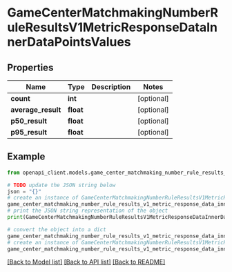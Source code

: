 # GameCenterMatchmakingNumberRuleResultsV1MetricResponseDataInnerDataPointsValues


## Properties

Name | Type | Description | Notes
------------ | ------------- | ------------- | -------------
**count** | **int** |  | [optional] 
**average_result** | **float** |  | [optional] 
**p50_result** | **float** |  | [optional] 
**p95_result** | **float** |  | [optional] 

## Example

```python
from openapi_client.models.game_center_matchmaking_number_rule_results_v1_metric_response_data_inner_data_points_values import GameCenterMatchmakingNumberRuleResultsV1MetricResponseDataInnerDataPointsValues

# TODO update the JSON string below
json = "{}"
# create an instance of GameCenterMatchmakingNumberRuleResultsV1MetricResponseDataInnerDataPointsValues from a JSON string
game_center_matchmaking_number_rule_results_v1_metric_response_data_inner_data_points_values_instance = GameCenterMatchmakingNumberRuleResultsV1MetricResponseDataInnerDataPointsValues.from_json(json)
# print the JSON string representation of the object
print(GameCenterMatchmakingNumberRuleResultsV1MetricResponseDataInnerDataPointsValues.to_json())

# convert the object into a dict
game_center_matchmaking_number_rule_results_v1_metric_response_data_inner_data_points_values_dict = game_center_matchmaking_number_rule_results_v1_metric_response_data_inner_data_points_values_instance.to_dict()
# create an instance of GameCenterMatchmakingNumberRuleResultsV1MetricResponseDataInnerDataPointsValues from a dict
game_center_matchmaking_number_rule_results_v1_metric_response_data_inner_data_points_values_from_dict = GameCenterMatchmakingNumberRuleResultsV1MetricResponseDataInnerDataPointsValues.from_dict(game_center_matchmaking_number_rule_results_v1_metric_response_data_inner_data_points_values_dict)
```
[[Back to Model list]](../README.md#documentation-for-models) [[Back to API list]](../README.md#documentation-for-api-endpoints) [[Back to README]](../README.md)


